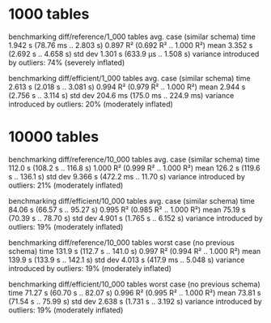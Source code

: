 
# 1000 tables

benchmarking diff/reference/1_000 tables avg. case (similar schema)
time                 1.942 s    (78.76 ms .. 2.803 s)
                     0.897 R²   (0.692 R² .. 1.000 R²)
mean                 3.352 s    (2.692 s .. 4.658 s)
std dev              1.301 s    (633.9 μs .. 1.508 s)
variance introduced by outliers: 74% (severely inflated)

benchmarking diff/efficient/1_000 tables avg. case (similar schema)
time                 2.613 s    (2.018 s .. 3.081 s)
                     0.994 R²   (0.979 R² .. 1.000 R²)
mean                 2.944 s    (2.756 s .. 3.114 s)
std dev              204.6 ms   (175.0 ms .. 224.9 ms)
variance introduced by outliers: 20% (moderately inflated)

# 10000 tables

benchmarking diff/reference/10_000 tables avg. case (similar schema)
time                 112.0 s    (108.2 s .. 116.8 s)
                     1.000 R²   (0.999 R² .. 1.000 R²)
mean                 126.2 s    (119.6 s .. 136.1 s)
std dev              9.366 s    (472.2 ms .. 11.70 s)
variance introduced by outliers: 21% (moderately inflated)

benchmarking diff/efficient/10_000 tables avg. case (similar schema)
time                 84.06 s    (66.57 s .. 95.27 s)
                     0.995 R²   (0.985 R² .. 1.000 R²)
mean                 75.19 s    (70.39 s .. 78.70 s)
std dev              4.901 s    (1.765 s .. 6.152 s)
variance introduced by outliers: 19% (moderately inflated)

benchmarking diff/reference/10_000 tables worst case (no previous schema)
time                 131.9 s    (112.7 s .. 141.0 s)
                     0.997 R²   (0.994 R² .. 1.000 R²)
mean                 139.9 s    (133.9 s .. 142.1 s)
std dev              4.013 s    (417.9 ms .. 5.048 s)
variance introduced by outliers: 19% (moderately inflated)

benchmarking diff/efficient/10_000 tables worst case (no previous schema)
time                 71.27 s    (60.70 s .. 82.07 s)
                     0.996 R²   (0.995 R² .. 1.000 R²)
mean                 73.81 s    (71.54 s .. 75.99 s)
std dev              2.638 s    (1.731 s .. 3.192 s)
variance introduced by outliers: 19% (moderately inflated)
